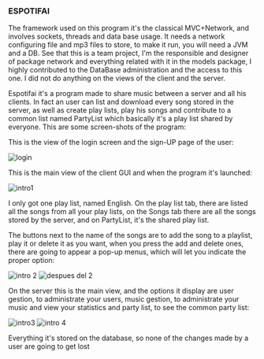 ### ESPOTIFAI

The framework used on this program it's the classical MVC+Network, and involves 
sockets, threads and data base usage. It needs a network configuring file and mp3
files to store, to make it run, you will need a JVM and a DB. See that this is a
team project, I'm the responsible and designer of package network and everything 
related with it in the models package, I highly contributed to the DataBase 
administration and the access to this one. I did not do anything on the views of 
the client and the server.


Espotifai it's a program made to share music between a server and all his clients.
In fact an user can list and download every song stored in the server, as well as
create play lists, play his songs and contribute to a common list named PartyList
which basically it's a play list shared by everyone.
This are some screen-shots of the program:

This is the view of the login screen and the sign-UP page of the user:

![login](https://cloud.githubusercontent.com/assets/10881908/8023943/f26fc89c-0d21-11e5-92fb-c519c2e4d59f.png)

This is the main view of the client GUI and when the program it's launched:

![intro1](https://cloud.githubusercontent.com/assets/10881908/8023929/7f4981a0-0d21-11e5-9b14-6c75406dcf2f.png)

I only got one play list, named English. On the play list tab, there are listed all
the songs from all your play lists, on the Songs tab there are all the songs stored
by the server, and on PartyList, it's the shared play list.

The buttons next to the name of the songs are to add the song to a playlist, play it
or delete it as you want, when you press the add and delete ones, there are going to 
appear a pop-up menus, which will let you indicate the proper option:

![intro 2](https://cloud.githubusercontent.com/assets/10881908/8023933/bde96934-0d21-11e5-9320-bf8eb14774d0.png)
![despues del 2](https://cloud.githubusercontent.com/assets/10881908/8023934/c0a8f838-0d21-11e5-9c4a-7a61b2d8f987.png)

On the server this is the main view, and the options it display are user gestion, to
administrate your users, music gestion, to administrate your music and view your
statistics and party list, to see the common party list:

![intro3](https://cloud.githubusercontent.com/assets/10881908/8023936/c7ba6dbe-0d21-11e5-8409-3cfaadbef36b.png)
![intro 4](https://cloud.githubusercontent.com/assets/10881908/8023937/cc6ac8b8-0d21-11e5-83be-ce956f3c9c82.png)

Everything it's stored on the database, so none of the changes made by a user are going to get lost
